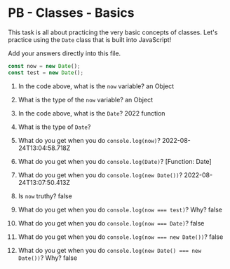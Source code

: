 # PB - Classes - Basics

This task is all about practicing the very basic concepts of classes. Let's practice using the `Date` class that is built into JavaScript!

Add your answers directly into this file.

```js
const now = new Date();
const test = new Date();
```

1. In the code above, what is the `now` variable?
   an Object

2. What is the type of the `now` variable?
   an Object

3. In the code above, what is the `Date`?
   2022 function

4. What is the type of `Date`?

5. What do you get when you do `console.log(now)`?
   2022-08-24T13:04:58.718Z

6. What do you get when you do `console.log(Date)`?
   [Function: Date]

7. What do you get when you do `console.log(new Date())`?
   2022-08-24T13:07:50.413Z

8. Is `now` truthy?
   false

9. What do you get when you do `console.log(now === test)`? Why?
   false

10. What do you get when you do `console.log(now === Date)`?
    false

11. What do you get when you do `console.log(now === new Date())`?
    false

12. What do you get when you do `console.log(new Date() === new Date())`? Why?
    false
